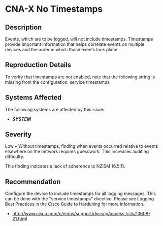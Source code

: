 CNA-X No Timestamps
===================

Description
-----------
Events, which are to be logged, will not include timestamps. Timestamps provide important information that helps correlate events on multiple devices and the order in which those events took place.

Reproduction Details
--------------------
To verify that timestamps are not enabled, note that the following string is missing from the configuration.
service timestamps

Systems Affected
----------------
The following systems are affected by this issue:
  * ***SYSTEM***

Severity
--------
Low – Without timestamps, finding when events occurred relative to events elsewhere on the network requires guesswork. This increases auditing difficulty.

This finding indicates a lack of adherence to NZISM 16.5.11.

Recommendation
--------------
Configure the device to include timestamps for all logging messages. This can be done with the "service timestamps" directive. Please see Logging Best Practices in the Cisco Guide to Hardening for more information.
  * http://www.cisco.com/c/en/us/support/docs/ip/access-lists/13608-21.html
